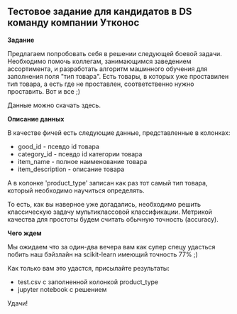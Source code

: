 ## Тестовое задание для кандидатов в DS команду компании Утконос

**Задание** 

Предлагаем попробовать себя в решении следующей боевой задачи. 
Необходимо помочь коллегам, занимающимся заведением ассортимента, и разработать алгоритм машинного обучения для заполнения поля "тип товара". 
Есть товары, в которых уже проставилен тип товара, а есть где не проставлен, соответственно нужно проставить. 
Вот и все ;) 

Данные можно скачать здесь.

**Описание данных**

В качестве фичей есть следующие данные, представленные в колонках:
* good_id - псевдо id товара
* category_id - псевдо id категории товара
* item_name - полное наименование товара
* item_description - описание товара

А в колонке 'product_type' записан как раз тот самый тип товара, который необходимо научиться определять.

То есть, как вы наверное уже догадались, необходимо решить классическую задачу мультиклассовой классификации. 
Метрикой качества для простоты бyдем считать обычную точность (accuracy).

**Чего ждем**

Мы ожидаем что за один-два вечера вам как супер спецу удасться побить наш бэйзлайн на scikit-learn имеющий точность 77% ;)

Как только вам это удастся, присылайте результаты: 
* test.csv с заполненной колонкой product_type  
* jupyter notebook с решением   

Удачи!



